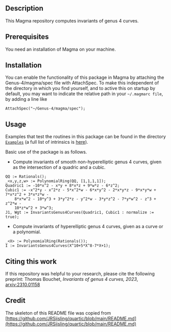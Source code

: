 Description
--

This Magma repository computes invariants of genus 4 curves.
 
Prerequisites
--

You need an installation of Magma on your machine.

Installation
--

You can enable the functionality of this package in Magma by attaching the Genus-4/magma/spec file with AttachSpec. To make this independent of the directory in which you find yourself, and to active this on startup by default, you may want to indicate the relative path in your `~/.magmarc file`, by adding a line like
```
AttachSpec("~/Genus-4/magma/spec");
```

Usage
--

Examples that test the routines in this package can be found in the directory
[`Examples`](Examples) (a full list of intrinsics is [here](intrinsics.md)).

Basic use of the package is as follows.

* Compute invariants of smooth non-hyperelliptic genus 4 curves, given as the intersection of a quadric and a cubic.

```
QQ := Rationals();
_<x,y,z,w> := PolynomialRing(QQ, [1,1,1,1]);
Quadric1 := -10*x^2 - x*y + 8*x*z + 9*w*z - 6*z^2;
Cubic1 := -x^2*y - x^2*z - 5*x^2*w - 6*x*y^2 - 2*x*y*z - 9*x*y*w + 7*x*z^2 + 3*x*z*w -
    8*x*w^2 - 10*y^3 + 3*y^2*z - y^2*w - 3*y*z^2 - 7*y*w^2 - z^3 + z^2*w -
    10*z*w^2 + 3*w^3;
J1, Wgt := InvariantsGenus4Curves(Quadric1, Cubic1 : normalize := true);
```

* Compute invariants of hyperelliptic genus 4 curves, given as a curve or a polynomial.
```
_<X> := PolynomialRing(Rationals());   
I := InvariantsGenus4Curves(X^10+5*X^8-7*X+1);
```

Citing this work
--

If this repository was helpful to your research, please cite the following preprint:
Thomas Bouchet, _Invariants of genus 4 curves, 2023_, [arxiv:2310.01158](https://arxiv.org/abs/2310.01158)

Credit
--
The skeleton of this README file was copied from [https://github.com/JRSijsling/quartic/blob/main/README.md](https://github.com/JRSijsling/quartic/blob/main/README.md)

